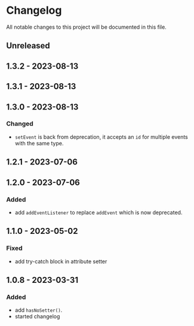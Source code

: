 # Changelog

All notable changes to this project will be documented in this file.

## Unreleased

## 1.3.2 - 2023-08-13

## 1.3.1 - 2023-08-13

## 1.3.0 - 2023-08-13
### Changed
- `setEvent` is back from deprecation, it accepts an `id` for multiple events with the same type.

## 1.2.1 - 2023-07-06

## 1.2.0 - 2023-07-06
### Added
- add `addEventListener` to replace `addEvent` which is now deprecated.

## 1.1.0 - 2023-05-02
### Fixed
- add try-catch block in attribute setter

## 1.0.8 - 2023-03-31
### Added
- add `hasNoSetter()`.
- started changelog
